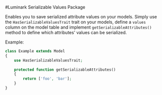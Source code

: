 #Luminark Serializable Values Package

Enables you to save serialized attribute values on your models. Simply use the `HasSerializableValuesTrait` trait on your models, define a `values` column on the model table and implement `getSerializableAttributes()` method to define which attributes' values can be serialized.

Example:

```php
class Example extends Model
{
    use HasSerializableValuesTrait;
    
    protected function getSerializableAttributes()
    {
        return ['foo', 'bar'];
    }
}
```